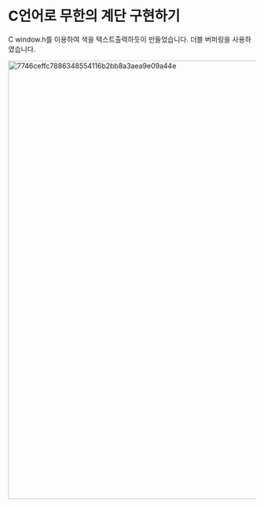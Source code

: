 # C언어로 무한의 계단 구현하기 
C window.h를 이용하여 색을 텍스트출력하듯이 만들었습니다.
더블 버퍼링을 사용하였습니다.

<img width="892" height="894" alt="7746ceffc7886348554116b2bb8a3aea9e09a44e" src="https://github.com/user-attachments/assets/eeea278b-0b65-4b8f-9fad-eb3afa40122e" />
